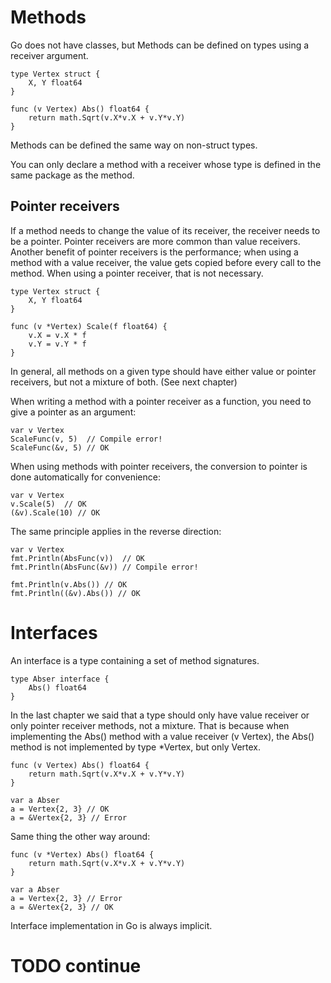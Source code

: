 # Methods 

Go does not have classes, but Methods can be defined on types using a receiver argument.

    type Vertex struct {
        X, Y float64
    }

    func (v Vertex) Abs() float64 {
        return math.Sqrt(v.X*v.X + v.Y*v.Y)
    }

Methods can be defined the same way on non-struct types.

You can only declare a method with a receiver whose type is defined in the same package as the method.

## Pointer receivers

If a method needs to change the value of its receiver, the receiver needs to be a pointer. Pointer receivers are more common than value receivers. Another benefit of pointer receivers is the performance; when using a method with a value receiver, the value gets copied before every call to the method. When using a pointer receiver, that is not necessary.

    type Vertex struct {
        X, Y float64
    }

    func (v *Vertex) Scale(f float64) {
        v.X = v.X * f
        v.Y = v.Y * f
    }

In general, all methods on a given type should have either value or pointer receivers, but not a mixture of both. (See next chapter)

When writing a method with a pointer receiver as a function, you need to give a pointer as an argument:

    var v Vertex
    ScaleFunc(v, 5)  // Compile error!
    ScaleFunc(&v, 5) // OK

When using methods with pointer receivers, the conversion to pointer is done automatically for convenience:

    var v Vertex
    v.Scale(5)  // OK
    (&v).Scale(10) // OK

The same principle applies in the reverse direction:

    var v Vertex
    fmt.Println(AbsFunc(v))  // OK
    fmt.Println(AbsFunc(&v)) // Compile error!

    fmt.Println(v.Abs()) // OK
    fmt.Println((&v).Abs()) // OK


# Interfaces

An interface is a type containing a set of method signatures.

    type Abser interface {
        Abs() float64
    }

In the last chapter we said that a type should only have value receiver or only pointer receiver methods, not a mixture. That is because when implementing the Abs() method with a value receiver (v Vertex), the Abs() method is not implemented by type *Vertex, but only Vertex. 

    func (v Vertex) Abs() float64 {
        return math.Sqrt(v.X*v.X + v.Y*v.Y)
    }

    var a Abser
    a = Vertex{2, 3} // OK
    a = &Vertex{2, 3} // Error

Same thing the other way around: 

    func (v *Vertex) Abs() float64 {
        return math.Sqrt(v.X*v.X + v.Y*v.Y)
    }

    var a Abser
    a = Vertex{2, 3} // Error
    a = &Vertex{2, 3} // OK

Interface implementation in Go is always implicit. 

# TODO continue